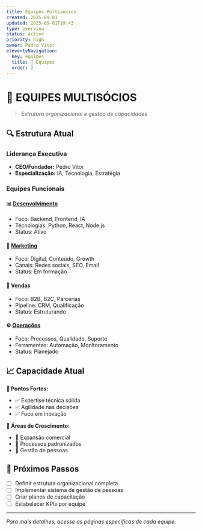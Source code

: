 ```yaml
---
title: Equipes Multisócios
created: 2025-09-01
updated: 2025-09-01T19:43
type: overview
status: active
priority: high
owner: Pedro Vitor
eleventyNavigation:
  key: equipes
  title: 👥 Equipes
  order: 2
---
```


# 👥 **EQUIPES MULTISÓCIOS**

> *Estrutura organizacional e gestão de capacidades*

## 🔍 **Estrutura Atual**

### **Liderança Executiva**
- **CEO/Fundador:** Pedro Vitor
- **Especialização:** IA, Tecnologia, Estratégia

### **Equipes Funcionais**

#### 📊 **[Desenvolvimento](./Desenvolvimento/)**
- Foco: Backend, Frontend, IA
- Tecnologias: Python, React, Node.js
- Status: Ativo

#### 🎯 **[Marketing](./Marketing/)**  
- Foco: Digital, Conteúdo, Growth
- Canais: Redes sociais, SEO, Email
- Status: Em formação

#### 💼 **[Vendas](./Vendas/)**
- Foco: B2B, B2C, Parcerias
- Pipeline: CRM, Qualificação
- Status: Estruturando

#### ⚙️ **[Operações](./Operacoes/)**
- Foco: Processos, Qualidade, Suporte
- Ferramentas: Automação, Monitoramento
- Status: Planejado

## 📈 **Capacidade Atual**

**💪 Pontos Fortes:**
- ✅ Expertise técnica sólida
- ✅ Agilidade nas decisões  
- ✅ Foco em inovação

**🎯 Áreas de Crescimento:**
- 🔄 Expansão comercial
- 🔄 Processos padronizados
- 🔄 Gestão de pessoas

## 🚀 **Próximos Passos**

- [ ] Definir estrutura organizacional completa
- [ ] Implementar sistema de gestão de pessoas
- [ ] Criar planos de capacitação
- [ ] Estabelecer KPIs por equipe

---

*Para mais detalhes, acesse as páginas específicas de cada equipe.*
